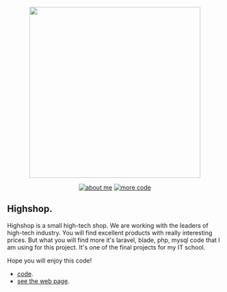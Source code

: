 <p align="center"><a href="#" target="_blank"><img src="https://ibb.co/VJfPpQK" width="400"></a></p>

<p align="center">
<a href="https://www.linkedin.com/in/andreynest/"><img src="https://ibb.co/tK685GS" alt="about me"></a>
<a href="https://github.com/nestand?tab=repositories"><img src="https://ibb.co/Yt3CNtk" alt="more code"></a>
</p>

## Highshop.

Highshop is a small high-tech shop. We are working with the leaders of high-tech industry. You will find excellent products with really interesting prices. But what you will find more it's laravel, blade, php, mysql code that I am using for this project. It's one of the final projects for my IT school. 

Hope you will enjoy this code!

- [code](https://github.com/nestand/Highshop).
- [see the web page](#).
